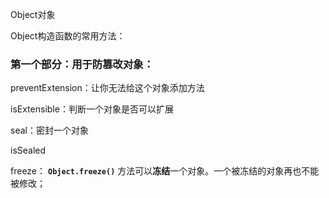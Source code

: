 Object对象

Object构造函数的常用方法：

### 第一个部分：用于防篡改对象：

preventExtension：让你无法给这个对象添加方法

isExtensible：判断一个对象是否可以扩展

seal：密封一个对象

isSealed

freeze： **`Object.freeze()`** 方法可以**冻结**一个对象。一个被冻结的对象再也不能被修改； 

